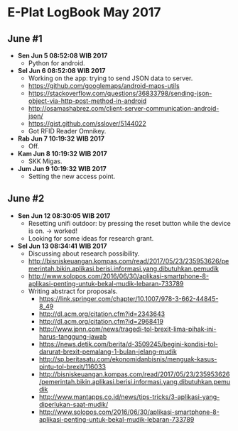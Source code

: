 E-Plat LogBook May 2017
=======================

June #1
-------
- **Sen Jun  5 08:52:08 WIB 2017**
  - Python for android.
- **Sel Jun  6 08:52:08 WIB 2017**
  - Working on the app: trying to send JSON data to server.
  - https://github.com/googlemaps/android-maps-utils
  - https://stackoverflow.com/questions/36833798/sending-json-object-via-http-post-method-in-android
  - http://osamashabrez.com/client-server-communication-android-json/
  - https://gist.github.com/sslover/5144022
  - Got RFID Reader Omnikey.
- **Rab Jun  7 10:19:32 WIB 2017**
  - Off.
- **Kam Jun  8 10:19:32 WIB 2017**
  - SKK Migas.
- **Jum Jun  9 10:19:32 WIB 2017**
  - Setting the new access point.

June #2
-------
- **Sen Jun 12 08:30:05 WIB 2017**
  - Resetting unifi outdoor: by pressing the reset button while the device is on. -> worked!
  - Looking for some ideas for research grant.
- **Sel Jun 13 08:34:41 WIB 2017**
  - Discussing about research possibility.
  - http://bisniskeuangan.kompas.com/read/2017/05/23/235953626/pemerintah.bikin.aplikasi.berisi.informasi.yang.dibutuhkan.pemudik
  - http://www.solopos.com/2016/06/30/aplikasi-smartphone-8-aplikasi-penting-untuk-bekal-mudik-lebaran-733789
  - Writing abstract for proposals.
    - https://link.springer.com/chapter/10.1007/978-3-662-44845-8_49
    - http://dl.acm.org/citation.cfm?id=2343643
    - http://dl.acm.org/citation.cfm?id=2968419
    - http://www.jpnn.com/news/tragedi-tol-brexit-lima-pihak-ini-harus-tanggung-jawab
    - https://news.detik.com/berita/d-3509245/begini-kondisi-tol-darurat-brexit-pemalang-1-bulan-jelang-mudik
    - http://sp.beritasatu.com/ekonomidanbisnis/menguak-kasus-pintu-tol-brexit/116033
    - http://bisniskeuangan.kompas.com/read/2017/05/23/235953626/pemerintah.bikin.aplikasi.berisi.informasi.yang.dibutuhkan.pemudik
    - http://www.mantapps.co.id/news/tips-tricks/3-aplikasi-yang-diperlukan-saat-mudik/
    - http://www.solopos.com/2016/06/30/aplikasi-smartphone-8-aplikasi-penting-untuk-bekal-mudik-lebaran-733789
